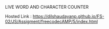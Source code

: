 LIVE WORD AND CHARACTER COUNTER

Hosted Link : https://dilshaudayanp.github.io/FS-02/JS/Assigment/freecodecAMP/5/index.html